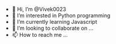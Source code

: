 - 👋 Hi, I’m @Vivek0023
- 👀 I’m interested in Python programming
- 🌱 I’m currently learning Javascript
- 💞️ I’m looking to collaborate on ...
- 📫 How to reach me ...

<!---
Vivek0023/Vivek0023 is a ✨ special ✨ repository because its `README.md` (this file) appears on your GitHub profile.
You can click the Preview link to take a look at your changes.
--->
